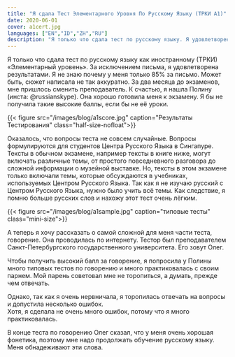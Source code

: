 ```yaml
---
title: "Я сдала Тест Элементарного Уровня По Русскому Языку (ТРКИ А1)"
date: 2020-06-01
cover: a1cert.jpg
languages: ["EN","ID","ZH","RU"]
description: "Я только что сдала тест по русскому языку. Я удовлетворена результатами. За два месяца до экзаменов..."
---
```


Я только что сдала тест по русскому языку как иностранному (ТРКИ) «Элементарный уровень». 
За исключением письма, я удовлетворена результатами. Я не знаю почему у меня только 
85% за письмо. Может быть, сюжет написала не так аккуратно. 
За два месяца до экзаменов, мне пришлось сменить преподаватель. К счастью, я нашла Полину (инста: @russianskype). 
Она хорошо готовила меня к экзамену. Я бы не получила такие высокие баллы, если бы не её уроки. 

{{< figure src="/images/blog/a1score.jpg" caption="Результаты Тестирования" class="half-size-nofloat">}}

Оказалось, что вопросы теста не совсем случайные. Вопросы формулируются для студентов 
Центра Русского Языка в Сингапуре. Тексты в обычном экзамене, например тексты в книге ниже, 
могут включать различные темы, 
от простого повседневного разговора до сложной информации о музейной выставке. 
Но, тексты в этом экзамене только включали темы, 
которые обсуждаются в учебниках, используемых Центром Русского Языка.
Так как я не изучаю русский с Центром Русского Языка, нужно было учить всё темы. Как следствие, 
я помню больше русских слов и нахожу этот тест очень лёгким. 

{{< figure src="/images/blog/a1sample.jpg" caption="типовые тесты" class="mini-size">}}

А теперь я хочу рассказать о самой сложной для меня части теста, говорение.
Она проводилась по интернету. Тестор был преподавателем Санкт-Петербургского государственного университета.
Его зовут Олег. 

Чтобы получить высокий балл за говорение, я попросила у Полины много типовых тестов по говорению и 
много практиковалась с своим парнем. Мой парень советовал мне не торопиться, а думать, 
прежде чем отвечать.

Однако, так как я очень нервничала, я торопилась отвечать на вопросы и допустила несколько ошибок.  
Хотя, я сделала не очень много ошибок, потому что я много практиковалась.

В конце теста по говорению Олег сказал, что у меня очень хорошая фонетика, поэтому 
мне надо продолжать обучение русскому языку. Меня обнадеживают эти слова. 

